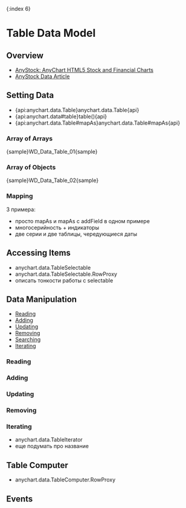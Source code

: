 {:index 6}
# Table Data Model

## Overview

* [AnyStock: AnyChart HTML5 Stock and Financial Charts](../Stock_Charts/Quick_Start)
* [AnyStock Data Article](../Stock_Charts/Data)

## Setting Data

* {api:anychart.data.Table}anychart.data.Table{api}
* {api:anychart.data#table}table(){api}
* {api:anychart.data.Table#mapAs}anychart.data.Table#mapAs{api}

### Array of Arrays

{sample}WD\_Data\_Table\_01{sample}

### Array of Objects

{sample}WD\_Data\_Table\_02{sample}

### Mapping

3 примера:

* просто mapAs и mapAs с addField в одном примере
* многосерийность + индикаторы
* две серии и две таблицы, чередующиеся даты

## Accessing Items

* anychart.data.TableSelectable
* anychart.data.TableSelectable.RowProxy
* описать тонкости работы с selectable

## Data Manipulation

* [Reading](#reading)
* [Adding](#adding)
* [Updating](#updating)
* [Removing](#removing)
* [Searching](#searching)
* [Iterating](#iterating)

### Reading

### Adding

### Updating

### Removing

### Iterating

* anychart.data.TableIterator
* еще подумать про название

## Table Computer

* anychart.data.TableComputer.RowProxy

## Events